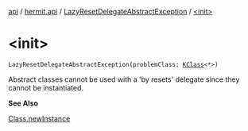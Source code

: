 [api](../../index.md) / [hermit.api](../index.md) / [LazyResetDelegateAbstractException](index.md) / [&lt;init&gt;](./-init-.md)

# &lt;init&gt;

`LazyResetDelegateAbstractException(problemClass: `[`KClass`](https://kotlinlang.org/api/latest/jvm/stdlib/kotlin.reflect/-k-class/index.html)`<*>)`

Abstract classes cannot be used with a 'by resets' delegate since they cannot be instantiated.

**See Also**

[Class.newInstance](https://docs.oracle.com/javase/6/docs/api/java/lang/Class.html#newInstance())

